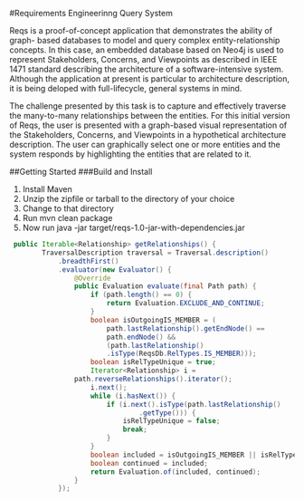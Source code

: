 #Requirements Engineerinng Query System

Reqs is a proof-of-concept application that demonstrates the ability of graph- based databases to model and query complex entity-relationship concepts. In this case, an embedded database based on Neo4j is used to represent Stakeholders, Concerns, and Viewpoints as described in IEEE 1471 standard describing the architecture of a software-intensive system. Although the application at present is particular to architecture description, it is being deloped with full-lifecycle, general systems in mind.  

The challenge presented by this task is to capture and effectively traverse the many-to-many relationships between the entities. For this initial version of Reqs, the user is presented with a graph-based visual representation of the Stakeholders, Concerns, and Viewpoints in a hypothetical architecture description. The user can graphically select one or more entities and the system responds by highlighting the entities that are related to it.  

##Getting Started
###Build and Install
1. Install Maven
2. Unzip the zipfile or tarball to the directory of your choice
3. Change to that directory
4. Run
    mvn clean package
5. Now run
    java -jar target/reqs-1.0-jar-with-dependencies.jar


``` java
 public Iterable<Relationship> getRelationships() {
        TraversalDescription traversal = Traversal.description()
            .breadthFirst()
            .evaluator(new Evaluator() {
                @Override
                public Evaluation evaluate(final Path path) {
                    if (path.length() == 0) {
                        return Evaluation.EXCLUDE_AND_CONTINUE;
                    }
                    boolean isOutgoingIS_MEMBER = (
                        path.lastRelationship().getEndNode() == 
                        path.endNode() &&
                        (path.lastRelationship()
                        .isType(ReqsDb.RelTypes.IS_MEMBER)));
                    boolean isRelTypeUnique = true;
                    Iterator<Relationship> i = 
                path.reverseRelationships().iterator();
                    i.next();
                    while (i.hasNext()) {
                        if (i.next().isType(path.lastRelationship()
                                .getType())) {
                            isRelTypeUnique = false;
                            break;
                        }
                    }
                    boolean included = isOutgoingIS_MEMBER || isRelTypeUnique;
                    boolean continued = included;
                    return Evaluation.of(included, continued);
                }
            });
```
